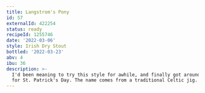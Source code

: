 ```yaml
---
title: Langstrom's Pony
id: 57
externalId: 422254
status: ready
recipeId: 1255746
date: '2022-03-06'
style: Irish Dry Stout
bottled: '2022-03-23'
abv: 4
ibu: 36
description: >-
  I'd been meaning to try this style for awhile, and finally got around to it
  for St. Patrick's Day. The name comes from a traditional Celtic jig.
---
```

